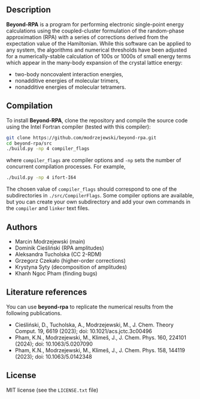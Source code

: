 ## Description

**Beyond-RPA** is a program for performing electronic single-point energy calculations using
the coupled-cluster formulation of the random-phase approximation (RPA) with a series
of corrections derived from the expectation value of the Hamiltonian. While this software can
be applied to any system, the algorithms and numerical thresholds have been adjusted for a
numerically-stable calculation of 100s or 1000s of small energy terms which appear in the
many-body expansion of the crystal lattice energy:
* two-body noncovalent interaction energies,
* nonadditive energies of molecular trimers,
* nonadditive energies of molecular tetramers.

## Compilation

To install **Beyond-RPA**, clone the repository and compile the source code using the Intel Fortran compiler (tested with this compiler):

```bash
git clone https://github.com/modrzejewski/beyond-rpa.git
cd beyond-rpa/src
./build.py -np 4 compiler_flags
```
where `compiler_flags` are compiler options and `-np` sets the number of concurrent compilation processes. For example,
```bash
./build.py -np 4 ifort-I64
```
The chosen value of `compiler_flags` should correspond to one of the subdirectories in `./src/CompilerFlags`.
Some compiler options are available, but you can create your own subdirectory and add your own commands in the 
`compiler` and `linker` text files.

## Authors
* Marcin Modrzejewski (main)
* Dominik Cieśliński (RPA amplitudes)
* Aleksandra Tucholska (CC 2-RDM)
* Grzegorz Czekało (higher-order corrections)
* Krystyna Syty (decomposition of amplitudes)
* Khanh Ngoc Pham (finding bugs)
   
## Literature references
You can use **beyond-rpa** to replicate the numerical results from the following publications.
* Cieśliński, D., Tucholska, A., Modrzejewski, M., J. Chem. Theory Comput. 19, 6619 (2023); doi: 10.1021/acs.jctc.3c00496
* Pham, K.N., Modrzejewski, M., Klimeš, J., J. Chem. Phys. 160, 224101 (2024); doi: 10.1063/5.0207090
* Pham, K.N., Modrzejewski, M., Klimeš, J., J. Chem. Phys. 158, 144119 (2023); doi: 10.1063/5.0142348

## License
MIT license (see the `LICENSE.txt` file)
